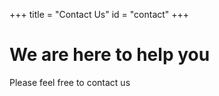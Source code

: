 +++
title = "Contact Us"
id = "contact"
+++

# We are here to help you

Please feel free to contact us
